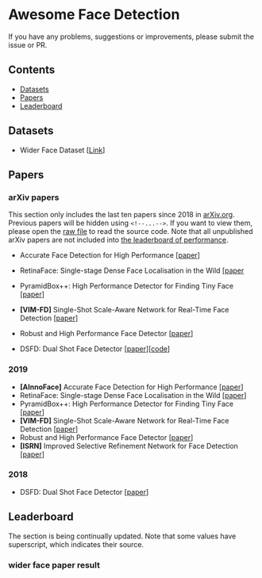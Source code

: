 # Awesome Face Detection

If you have any problems, suggestions or improvements, please submit the issue or PR.

## Contents
* [Datasets](#datasets)
* [Papers](#papers)
* [Leaderboard](#leaderboard)

## Datasets
- Wider Face Dataset [[Link](http://mmlab.ie.cuhk.edu.hk/projects/WIDERFace/)]

## Papers

### arXiv papers
This section only includes the last ten papers since 2018 in [arXiv.org](arXiv.org). Previous papers will be hidden using  ```<!--...-->```. If you want to view them, please open the [raw file](https://raw.githubusercontent.com/StarStyleSky/awesome-face-detection/edit/master/README.md) to read the source code. Note that all unpublished arXiv papers are not included into [the leaderboard of performance](#performance).
- <a name=""></a>Accurate Face Detection for High Performance [[paper](https://arxiv.org/pdf/1905.01585v3.pdf)]

- <a name=""></a>RetinaFace: Single-stage Dense Face Localisation in the Wild [[paper](https://arxiv.org/pdf/1905.00641.pdf)
- <a name=""></a>PyramidBox++: High Performance Detector for Finding Tiny Face [[paper](https://arxiv.org/pdf/1904.00386.pdf)]

- <a name=""></a>**[VIM-FD]** Single-Shot Scale-Aware Network for Real-Time Face Detection [[paper](https://link.springer.com/epdf/10.1007/s11263-019-01159-3?author_access_token=Jjgl-u1CAXPmSKWDljfSBfe4RwlQNchNByi7wbcMAY7Vwo_nrkuFMElF6YSQ0We34tUs42D0dyurcBAD0sJP66n6GBanVgA9qsuvh4Y_Bjf3E_n9_croQ4esS882srfHyUz-L96pU3gu_M30Kk6_XQ%3D%3D)]

- <a name=""></a>Robust and High Performance Face Detector [[paper](https://arxiv.org/abs/1901.02350.pdf)]
- <a name=""></a>DSFD: Dual Shot Face Detector [[paper](https://arxiv.org/abs/1810.10220.pdf)][<font color=red>[code</font>](https://github.com/TencentYoutuResearch/FaceDetection-DSFD)]

### 2019

- <a name=""></a>**[AInnoFace]** Accurate Face Detection for High Performance [[paper](https://arxiv.org/pdf/1905.01585v3.pdf)]
- <a name=""></a>RetinaFace: Single-stage Dense Face Localisation in the Wild [[paper](https://arxiv.org/pdf/1905.00641.pdf)]
- <a name=""></a>PyramidBox++: High Performance Detector for Finding Tiny Face [[paper](https://arxiv.org/pdf/1904.00386.pdf)]
- <a name=""></a>**[VIM-FD]** Single-Shot Scale-Aware Network for Real-Time Face Detection [[paper](https://link.springer.com/epdf/10.1007/s11263-019-01159-3?author_access_token=Jjgl-u1CAXPmSKWDljfSBfe4RwlQNchNByi7wbcMAY7Vwo_nrkuFMElF6YSQ0We34tUs42D0dyurcBAD0sJP66n6GBanVgA9qsuvh4Y_Bjf3E_n9_croQ4esS882srfHyUz-L96pU3gu_M30Kk6_XQ%3D%3D)]
- <a name=""></a>Robust and High Performance Face Detector [[paper](https://arxiv.org/abs/1901.02350.pdf)]
- <a name=""></a>**[ISRN]** Improved Selective Refinement Network for Face Detection [[paper](https://arxiv.org/pdf/1901.06651pdf)]


### 2018
- <a name=""></a>DSFD: Dual Shot Face Detector [[paper](https://arxiv.org/abs/1810.10220.pdf)]

## Leaderboard
The section is being continually updated. Note that some values have superscript, which indicates their source. 

### wider face paper result

